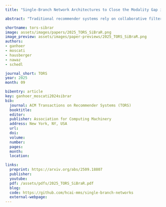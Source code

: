 ```yaml
---
title: "Single-Branch Network Architectures to Close the Modality Gap in Multimodal Recommendation"

abstract: "Traditional recommender systems rely on collaborative filtering, using past user–item interactions to help users discover new items in a vast collection. In cold start, i.e., when interaction histories of users or items are not available, content-based recommender systems use side information instead. Hybrid recommender systems (HRSs) often employ multimodal learning to combine collaborative and side information, which we jointly refer to as modalities. Though HRSs can provide recommendations when some modalities are missing, their quality degrades. In this work, we utilize single-branch neural networks equipped with weight sharing, modality sampling, and contrastive loss to provide accurate recommendations even in missing modality scenarios by narrowing the modality gap. We compare these networks with multi-branch alternatives and conduct extensive experiments on three datasets. Six accuracy-based and four beyond-accuracy-based metrics help assess the recommendation quality for the different training paradigms and their hyperparameters in warm-start and missing modality scenarios. We quantitatively and qualitatively study the effects of these different aspects on bridging the modality gap. Our results show that single-branch networks achieve competitive performance in warm-start scenarios and are significantly better in missing modality settings. Moreover, our approach leads to closer proximity of an item's modalities in the embedding space."

shortname: tors-sibrar
image: assets/images/papers/2025_TORS_SiBraR.png
image_preview: assets/images/paper-previews/2025_TORS_SiBraR.png
authors:
- ganhoer
- moscati
- hausberger
- nawaz
- schedl

journal_short: TORS
year: 2025
month: 09

bibentry: article
key: ganhoer_moscati2024sibrar
bib:
  journal: ACM Transactions on Recommender Systems (TORS)
  booktitle: 
  editor: 
  publisher: Association for Computing Machinery
  address: New York, NY, USA
  url: 
  doi: 
  volume: 
  number: 
  pages: 
  month: 
  location: 

links:
  preprint: https://arxiv.org/abs/2509.18807
  publisher: 
  youtube: 
  pdf: /assets/pdfs/2025_TORS_SiBraR.pdf
  blog: 
  code: https://github.com/hcai-mms/single-branch-networks
  external-webpage: 
---
```

